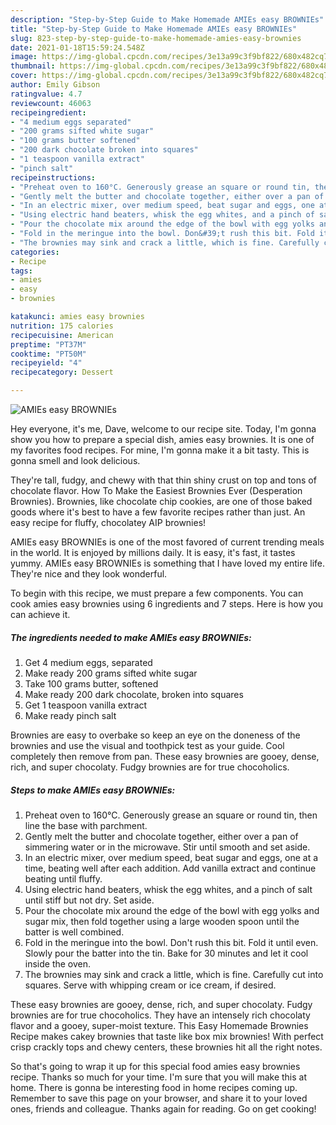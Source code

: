 ```yaml
---
description: "Step-by-Step Guide to Make Homemade AMIEs easy BROWNIEs"
title: "Step-by-Step Guide to Make Homemade AMIEs easy BROWNIEs"
slug: 823-step-by-step-guide-to-make-homemade-amies-easy-brownies
date: 2021-01-18T15:59:24.548Z
image: https://img-global.cpcdn.com/recipes/3e13a99c3f9bf822/680x482cq70/amies-easy-brownies-recipe-main-photo.jpg
thumbnail: https://img-global.cpcdn.com/recipes/3e13a99c3f9bf822/680x482cq70/amies-easy-brownies-recipe-main-photo.jpg
cover: https://img-global.cpcdn.com/recipes/3e13a99c3f9bf822/680x482cq70/amies-easy-brownies-recipe-main-photo.jpg
author: Emily Gibson
ratingvalue: 4.7
reviewcount: 46063
recipeingredient:
- "4 medium eggs separated"
- "200 grams sifted white sugar"
- "100 grams butter softened"
- "200 dark chocolate broken into squares"
- "1 teaspoon vanilla extract"
- "pinch salt"
recipeinstructions:
- "Preheat oven to 160°C. Generously grease an square or round tin, then line the base with parchment."
- "Gently melt the butter and chocolate together, either over a pan of simmering water or in the microwave. Stir until smooth and set aside."
- "In an electric mixer, over medium speed, beat sugar and eggs, one at a time, beating well after each addition. Add vanilla extract and continue beating until fluffy."
- "Using electric hand beaters, whisk the egg whites, and a pinch of salt until stiff but not dry. Set aside."
- "Pour the chocolate mix around the edge of the bowl with egg yolks and sugar mix, then fold together using a large wooden spoon until the batter is well combined."
- "Fold in the meringue into the bowl. Don&#39;t rush this bit. Fold it until even. Slowly pour the batter into the tin. Bake for 30 minutes and let it cool inside the oven."
- "The brownies may sink and crack a little, which is fine. Carefully cut into squares. Serve with whipping cream or ice cream, if desired."
categories:
- Recipe
tags:
- amies
- easy
- brownies

katakunci: amies easy brownies 
nutrition: 175 calories
recipecuisine: American
preptime: "PT37M"
cooktime: "PT50M"
recipeyield: "4"
recipecategory: Dessert

---
```



![AMIEs easy BROWNIEs](https://img-global.cpcdn.com/recipes/3e13a99c3f9bf822/680x482cq70/amies-easy-brownies-recipe-main-photo.jpg)

Hey everyone, it's me, Dave, welcome to our recipe site. Today, I'm gonna show you how to prepare a special dish, amies easy brownies. It is one of my favorites food recipes. For mine, I'm gonna make it a bit tasty. This is gonna smell and look delicious.

They&#39;re tall, fudgy, and chewy with that thin shiny crust on top and tons of chocolate flavor. How To Make the Easiest Brownies Ever (Desperation Brownies). Brownies, like chocolate chip cookies, are one of those baked goods where it&#39;s best to have a few favorite recipes rather than just. An easy recipe for fluffy, chocolatey AIP brownies!

AMIEs easy BROWNIEs is one of the most favored of current trending meals in the world. It is enjoyed by millions daily. It is easy, it's fast, it tastes yummy. AMIEs easy BROWNIEs is something that I have loved my entire life. They're nice and they look wonderful.


To begin with this recipe, we must prepare a few components. You can cook amies easy brownies using 6 ingredients and 7 steps. Here is how you can achieve it.

<!--inarticleads1-->

##### The ingredients needed to make AMIEs easy BROWNIEs:

1. Get 4 medium eggs, separated
1. Make ready 200 grams sifted white sugar
1. Take 100 grams butter, softened
1. Make ready 200 dark chocolate, broken into squares
1. Get 1 teaspoon vanilla extract
1. Make ready pinch salt


Brownies are easy to overbake so keep an eye on the doneness of the brownies and use the visual and toothpick test as your guide. Cool completely then remove from pan. These easy brownies are gooey, dense, rich, and super chocolaty. Fudgy brownies are for true chocoholics. 

<!--inarticleads2-->

##### Steps to make AMIEs easy BROWNIEs:

1. Preheat oven to 160°C. Generously grease an square or round tin, then line the base with parchment.
1. Gently melt the butter and chocolate together, either over a pan of simmering water or in the microwave. Stir until smooth and set aside.
1. In an electric mixer, over medium speed, beat sugar and eggs, one at a time, beating well after each addition. Add vanilla extract and continue beating until fluffy.
1. Using electric hand beaters, whisk the egg whites, and a pinch of salt until stiff but not dry. Set aside.
1. Pour the chocolate mix around the edge of the bowl with egg yolks and sugar mix, then fold together using a large wooden spoon until the batter is well combined.
1. Fold in the meringue into the bowl. Don&#39;t rush this bit. Fold it until even. Slowly pour the batter into the tin. Bake for 30 minutes and let it cool inside the oven.
1. The brownies may sink and crack a little, which is fine. Carefully cut into squares. Serve with whipping cream or ice cream, if desired.


These easy brownies are gooey, dense, rich, and super chocolaty. Fudgy brownies are for true chocoholics. They have an intensely rich chocolaty flavor and a gooey, super-moist texture. This Easy Homemade Brownies Recipe makes cakey brownies that taste like box mix brownies! With perfect crisp crackly tops and chewy centers, these brownies hit all the right notes. 

So that's going to wrap it up for this special food amies easy brownies recipe. Thanks so much for your time. I'm sure that you will make this at home. There is gonna be interesting food in home recipes coming up. Remember to save this page on your browser, and share it to your loved ones, friends and colleague. Thanks again for reading. Go on get cooking!
